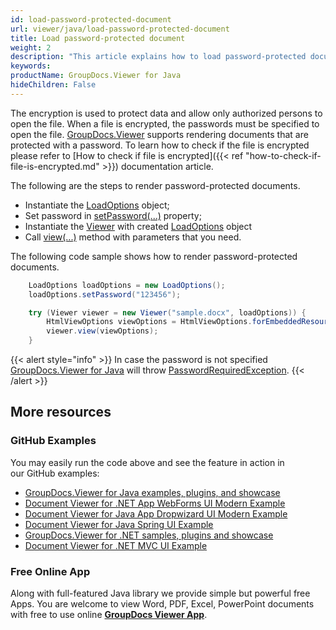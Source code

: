 ```yaml
---
id: load-password-protected-document
url: viewer/java/load-password-protected-document
title: Load password-protected document
weight: 2
description: "This article explains how to load password-protected document with GroupDocs.Viewer within your Java applications."
keywords: 
productName: GroupDocs.Viewer for Java
hideChildren: False
---
```


The encryption is used to protect data and allow only authorized persons to open the file. When a file is encrypted, the passwords must be specified to open the file. [GroupDocs.Viewer](https://products.groupdocs.com/viewer) supports rendering documents that are protected with a password. To learn how to check if the file is encrypted please refer to [How to check if file is encrypted]({{< ref "how-to-check-if-file-is-encrypted.md" >}}) documentation article.

The following are the steps to render password-protected documents.

*   Instantiate the [LoadOptions](https://apireference.groupdocs.com/viewer/java/com.groupdocs.viewer.options/LoadOptions) object;
*   Set password in [setPassword(...)](https://apireference.groupdocs.com/viewer/java/com.groupdocs.viewer.options/LoadOptions#setPassword(java.lang.String)) property;
*   Instantiate the [Viewer](https://apireference.groupdocs.com/viewer/java/com.groupdocs.viewer/Viewer) with created [LoadOptions](https://apireference.groupdocs.com/viewer/java/com.groupdocs.viewer.options/LoadOptions) object
*   Call [view(...)](https://apireference.groupdocs.com/viewer/java/com.groupdocs.viewer/Viewer#view(com.groupdocs.viewer.options.ViewOptions)) method with parameters that you need.

The following code sample shows how to render password-protected documents.

```java
    LoadOptions loadOptions = new LoadOptions();
    loadOptions.setPassword("123456");

    try (Viewer viewer = new Viewer("sample.docx", loadOptions)) {
        HtmlViewOptions viewOptions = HtmlViewOptions.forEmbeddedResources();
        viewer.view(viewOptions);
    }
```

{{< alert style="info" >}}
In case the password is not specified [GroupDocs.Viewer for Java](https://products.groupdocs.com/viewer/java) will throw [PasswordRequiredException](https://apireference.groupdocs.com/viewer/java/com.groupdocs.viewer.exception/PasswordRequiredException).
{{< /alert >}}

## More resources
### GitHub Examples
You may easily run the code above and see the feature in action in our GitHub examples:
*   [GroupDocs.Viewer for Java examples, plugins, and showcase](https://github.com/groupdocs-viewer/GroupDocs.Viewer-for-Java)
*   [Document Viewer for .NET App WebForms UI Modern Example](https://github.com/groupdocs-viewer/GroupDocs.Viewer-for-.NET-WebForms)    
*   [Document Viewer for Java App Dropwizard UI Modern Example](https://github.com/groupdocs-viewer/GroupDocs.Viewer-for-Java-Dropwizard)    
*   [Document Viewer for Java Spring UI Example](https://github.com/groupdocs-viewer/GroupDocs.Viewer-for-Java-Spring)
*   [GroupDocs.Viewer for .NET samples, plugins and showcase](https://github.com/groupdocs-viewer/GroupDocs.Viewer-for-.NET)
*   [Document Viewer for .NET MVC UI Example](https://github.com/groupdocs-viewer/GroupDocs.Viewer-for-Java-MVC)     

### Free Online App
Along with full-featured Java library we provide simple but powerful free Apps.
You are welcome to view Word, PDF, Excel, PowerPoint documents with free to use online **[GroupDocs Viewer App](https://products.groupdocs.app/viewer)**.